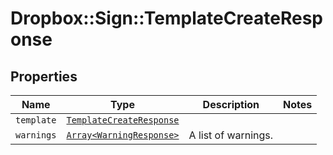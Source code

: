# Dropbox::Sign::TemplateCreateResponse



## Properties

| Name | Type | Description | Notes |
| ---- | ---- | ----------- | ----- |
| `template` | [```TemplateCreateResponse```](TemplateCreateResponse.md) |    |  |
| `warnings` | [```Array<WarningResponse>```](WarningResponse.md) |  A list of warnings.  |  |

